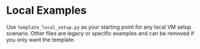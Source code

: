 # Local Examples

Use `template_local_setup.py` as your starting point for any local VM setup scenario. Other files are legacy or specific examples and can be removed if you only want the template.

